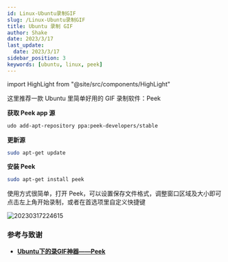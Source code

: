 ```yaml
---
id: Linux-Ubuntu录制GIF
slug: /Linux-Ubuntu录制GIF
title: Ubuntu 录制 GIF
author: Shake
date: 2023/3/17
last_update: 
  date: 2023/3/17
sidebar_position: 3
keywords: [ubuntu, linux, peek] 
---
```


import HighLight from "@site/src/components/HighLight"

这里推荐一款 Ubuntu 里简单好用的 GIF 录制软件：<HighLight>Peek</HighLight>

**获取 Peek app 源**

```bash
udo add-apt-repository ppa:peek-developers/stable
```

**更新源**

```bash
sudo apt-get update
```

**安装 Peek**

```bash
sudo apt-get install peek
```

使用方式很简单，打开 Peek，可以设置保存文件格式，调整窗口区域及大小即可点击左上角开始录制，或者在首选项里自定义快捷键

![20230317224615](https://shake-picture.oss-cn-guangzhou.aliyuncs.com/Docusaurus/docs/Stack/Linux20230317224615.png)

### 参考与致谢

- **[Ubuntu下的录GIF神器——Peek](https://zhuanlan.zhihu.com/p/74926901)**
